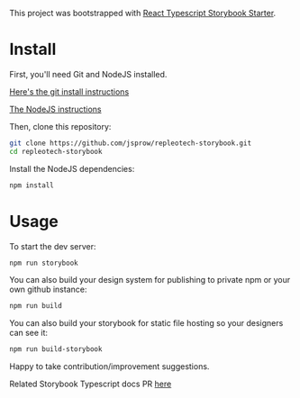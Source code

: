 This project was bootstrapped with [React Typescript Storybook Starter](https://github.com/sw-yx/react-typescript-storybook-starter/).

# Install

First, you'll need Git and NodeJS installed.

[Here's the git install instructions](https://git-scm.com/book/en/v2/Getting-Started-Installing-Git)

[The NodeJS instructions](https://nodejs.org/en/download/)

Then, clone this repository:

```bash
git clone https://github.com/jsprow/repleotech-storybook.git
cd repleotech-storybook
```

Install the NodeJS dependencies:

```bash
npm install
```

# Usage

To start the dev server:

```bash
npm run storybook
```

You can also build your design system for publishing to private npm or your own github instance:

```bash
npm run build
```

You can also build your storybook for static file hosting so your designers can see it:

```bash
npm run build-storybook
```

Happy to take contribution/improvement suggestions.

Related Storybook Typescript docs PR [here](https://github.com/storybooks/storybook/pull/3361#issuecomment-379010961)
